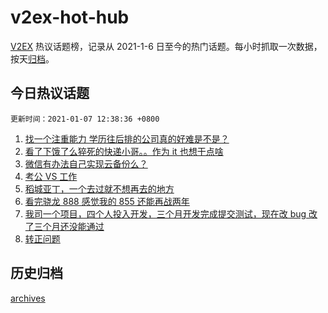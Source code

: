# v2ex-hot-hub

[V2EX](https://www.v2ex.com/) 热议话题榜，记录从 2021-1-6 日至今的热门话题。每小时抓取一次数据，按天[归档](./archives)。

## 今日热议话题

```更新时间：2021-01-07 12:38:36 +0800```

1. [找一个注重能力 学历往后排的公司真的好难是不是？](https://www.v2ex.com/t/742189)
1. [看了下饿了么猝死的快递小哥。。作为 it 也想干点啥](https://www.v2ex.com/t/742422)
1. [微信有办法自己实现云备份么？](https://www.v2ex.com/t/742178)
1. [考公 VS 工作](https://www.v2ex.com/t/742220)
1. [稻城亚丁，一个去过就不想再去的地方](https://www.v2ex.com/t/742310)
1. [看完骁龙 888 感觉我的 855 还能再战两年](https://www.v2ex.com/t/742386)
1. [我司一个项目，四个人投入开发，三个月开发完成提交测试，现在改 bug 改了三个月还没能通过](https://www.v2ex.com/t/742237)
1. [转正问题](https://www.v2ex.com/t/742412)


## 历史归档

[archives](./archives)
